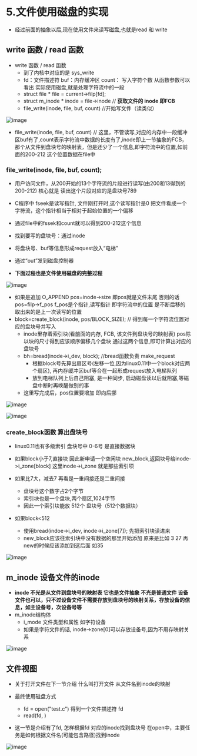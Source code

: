 # 5.文件使用磁盘的实现  

* 经过前面的抽象以后,现在使用文件来读写磁盘,也就是read 和 write  

## write 函数  / read 函数  
  
* write 函数  / read 函数
    * 到了内核中对应的是 sys_write   
    * fd：文件描述符  buf：内存缓冲区  count： 写入字符个数   从函数参数可以看出 实际使用磁盘,就是处理字符流中的一段
    * struct file * file = current->filp[fd]; 
    * struct m_inode * inode = file->inode  // **获取文件的 inode  即FCB**
    * file_write(inode, file, buf, count) //开始写文件（读类似）


![image](https://user-images.githubusercontent.com/58176267/174256246-3b765552-90c9-453b-ad05-54a0289e9bb4.png)  


* file_write(inode, file, buf, count) // 这里，不管读写,对应的内存中一段缓冲区buf有了,count表示字符流中数据的长度有了,inode即上一节抽象的FCB，那个从文件到盘块号的映射表，但是还少了一个信息,即字符流中的位置,如前面的200-212   这个位置数据在file中  

### file_write(inode, file, buf, count);   

* 用户访问文件，从200开始的13个字符流的片段进行读写(由200和13得到的200-212)  核心就是 读出这个片段对应的是盘块号789  
* C程序中 fseek是读写指针,  文件刚打开时,这个读写指针是0  把文件看成一个字符流，这个指针相当于相对于起始位置的一个偏移  
* 通过file中的fssek和count就可以得到200-212这个信息  
* 找到要写的盘块号：通过inode  
* 将盘块号、buf等信息形成request放入“电梯”
* 通过“out”发到磁盘控制器  

* **下面过程也是文件使用磁盘的完整过程**  

![image](https://user-images.githubusercontent.com/58176267/174262948-e7d26562-6b75-4293-8c86-e26abebf0b7f.png)

* 如果是追加 O_APPEND  pos=inode->size  即pos就是文件末尾  否则的话pos=filp->f_pos  f_pos是个指针,读写指针  即字符流中的位置 是不断后移的 取出来的是上一次读写的位置    
* block=create_block(inode, pos/BLOCK_SIZE); //  得到每一个字符流位置对应的盘块号并写入  
    * inode里存着索引块(看前面的内存, FCB, 该文件到盘块号的映射表)   pos除以块的尺寸得到应该顺序偏移几个盘块   通过这两个信息,即可计算出对应的盘块号  
    * bh=bread(inode->i_dev, block); //bread函数负责 make_request  
        * 根据block号先算出扇区号(左移一位,因为linux0.11中一个block对应两个扇区), 再内存缓冲区buf等合在一起形成request放入电梯队列 
        * 放到电梯队列上后自己阻塞, 是一种同步, 启动磁盘读以后就阻塞,等磁盘中断时再唤醒做别的事  
    * 这里写完成后，pos位置要增加  即向后挪  

![image](https://user-images.githubusercontent.com/58176267/174264541-fc9a937c-2746-4636-86bd-ffdf5b8fc8b7.png)  


![image](https://user-images.githubusercontent.com/58176267/174266423-7214ffe9-747e-4822-8825-d7a9dcb26587.png)  

### create_block函数 算出盘块号  

* linux0.11也有多级索引  盘块号中 0-6号 是直接数据块  

* 如果block小于7,直接块 因此新申请一个空闲块  new_block,返回块号给inode->i_zone[block]   这里inode->i_zone 就是那些索引项
* 如果比7大，减去7  再看是一重间接还是二重间接    
    * 盘块号这个数字占2个字节 
    * 索引块也是一个盘块,两个扇区,1024字节
    * 因此一个索引块能放 512个 盘块号（512个数据块）
* 如果block<512  
    * 使用bread(indoe->i_dev, inode->i_zone[7]);  先把索引块读进来
    * new_block应该往索引块中没有数据的那里开始添加  原来是比如 3 27 再new的时候应该添加到这后面 如35  
       
![image](https://user-images.githubusercontent.com/58176267/174271158-f6f0e8ed-1b54-4f7f-b002-ef23ff3170d0.png)  


## m_inode  设备文件的inode  

* **inode 不光是从文件到盘块号的映射表  它也是文件抽象  不光是普通文件  设备文件也可以，只不过设备文件不需要存放到盘块号的映射关系，存放设备的信息，如主设备号，次设备号等**  
* m_inode结构体  
    * i_mode  文件类型和属性  如字符设备  
    * 如果是字符文件的话, inode->zone[0]可以存放设备号,因为不用存映射关系  

![image](https://user-images.githubusercontent.com/58176267/174273205-0b95cc0b-546d-41d9-84ee-88bb87d77d4b.png)  

## 文件视图  

* 关于打开文件在下一节介绍  什么叫打开文件  从文件名到inode的映射  

* 最终使用磁盘方式
    * fd = open("test.c")   得到一个文件描述符 fd  
    * read(fd, )

* 这一节是介绍有了fd, 怎样根据fd 对应的inode找到盘块号  在open中，主要任务是如何根据文件名(可能包含路径)找到inode  


![image](https://user-images.githubusercontent.com/58176267/174275581-5528649f-9724-4ab1-97b7-a637f6fbd7b8.png)  

 













